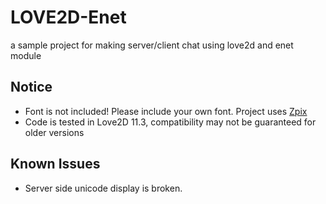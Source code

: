 # LOVE2D-Enet
a sample project for making server/client chat using love2d and enet module

## Notice
 - Font is not included! Please include your own font. Project uses [Zpix](https://github.com/SolidZORO/zpix-pixel-font)
 - Code is tested in Love2D 11.3, compatibility may not be guaranteed for older versions
 
## Known Issues
 - Server side unicode display is broken.
